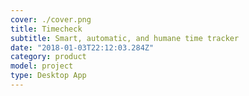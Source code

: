 ```yaml
---
cover: ./cover.png
title: Timecheck
subtitle: Smart, automatic, and humane time tracker
date: "2018-01-03T22:12:03.284Z"
category: product
model: project
type: Desktop App
---
```

